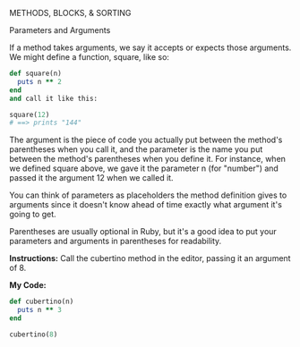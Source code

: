 METHODS, BLOCKS, & SORTING

Parameters and Arguments

If a method takes arguments, we say it accepts or expects those arguments. We might define a function, square, like so:
```Ruby
def square(n)
  puts n ** 2
end
and call it like this:

square(12)
# ==> prints "144"
```
The argument is the piece of code you actually put between the method's parentheses when you call it, and the parameter is the name you put between the method's parentheses when you define it. For instance, when we defined square above, we gave it the parameter n (for "number") and passed it the argument 12 when we called it.

You can think of parameters as placeholders the method definition gives to arguments since it doesn't know ahead of time exactly what argument it's going to get.

Parentheses are usually optional in Ruby, but it's a good idea to put your parameters and arguments in parentheses for readability.

**Instructions:**
Call the cubertino method in the editor, passing it an argument of 8.

**My Code:**
```Ruby
def cubertino(n)
  puts n ** 3
end

cubertino(8)
```
